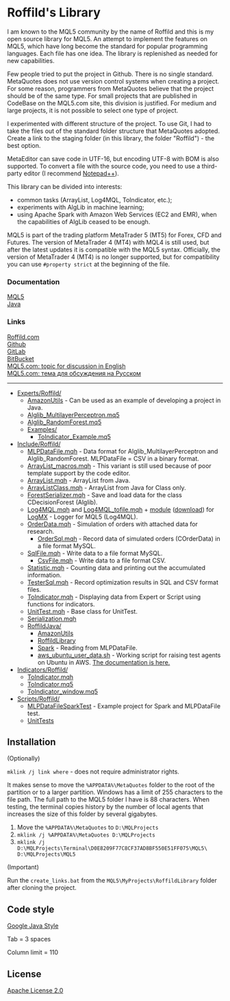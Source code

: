 ﻿# Roffild's Library

I am known to the MQL5 community by the name of Roffild and this is my open source library for MQL5.
An attempt to implement the features on MQL5, which have long become the standard for popular programming languages.
Each file has one idea. The library is replenished as needed for new capabilities.

Few people tried to put the project in Github. There is no single standard.
MetaQuotes does not use version control systems when creating a project.
For some reason, programmers from MetaQuotes believe that the project should be of the same type.
For small projects that are published in CodeBase on the MQL5.com site, this division is justified.
For medium and large projects, it is not possible to select one type of project.

I experimented with different structure of the project.
To use Git, I had to take the files out of the standard folder structure that MetaQuotes adopted.
Create a link to the staging folder (in this library, the folder "Roffild") - the best option.

MetaEditor can save code in UTF-16, but encoding UTF-8 with BOM is also supported.
To convert a file with the source code, you need to use a third-party editor (I recommend [Notepad++](https://notepad-plus-plus.org/)).

This library can be divided into interests:
* common tasks (ArrayList, Log4MQL, ToIndicator, etc.);
* experiments with AlgLib in machine learning;
* using Apache Spark with Amazon Web Services (EC2 and EMR), when the capabilities of AlgLib ceased to be enough.

MQL5 is part of the trading platform MetaTrader 5 (MT5) for Forex, CFD and Futures. The version of MetaTrader 4 (MT4) with MQL4 is still used, but after the latest updates it is compatible with the MQL5 syntax. Officially, the version of MetaTrader 4 (MT4) is no longer supported, but for compatibility you can use ``` #property strict ``` at the beginning of the file.

### Documentation
[MQL5](https://roffild.com/mql5/)<br/>
[Java](https://roffild.com/java/)

### Links
[Roffild.com](https://roffild.com/)<br/>
[Github](https://github.com/Roffild/RoffildLibrary)<br/>
[GitLab](https://gitlab.com/Roffild/RoffildLibrary)<br/>
[BitBucket](https://bitbucket.org/Roffild/roffildlibrary/)<br/>
[MQL5.com: topic for discussion in English](https://www.mql5.com/en/forum/247134)<br/>
[MQL5.com: тема для обсуждения на Русском](https://www.mql5.com/ru/forum/245373)

-----------------
* [Experts/Roffild/](Experts/Roffild/)
  * [AmazonUtils](Experts/Roffild/AmazonUtils) - Can be used as an example of developing a project in Java.
  * [Alglib_MultilayerPerceptron.mq5](Experts/Roffild/Alglib_MultilayerPerceptron.mq5)
  * [Alglib_RandomForest.mq5](Experts/Roffild/Alglib_RandomForest.mq5)
  * [Examples/](Experts/Roffild/Examples/)
    * [ToIndicator_Example.mq5](Experts/Roffild/Examples/ToIndicator_Example.mq5)
* [Include/Roffild/](Include/Roffild/)
  * [MLPDataFile.mqh](Include/Roffild/MLPDataFile.mqh) - Data format for Alglib_MultilayerPerceptron and Alglib_RandomForest. MLPDataFile = CSV in a binary format.
  * [ArrayList_macros.mqh](Include/Roffild/ArrayList_macros.mqh) - This variant is still used because of poor template support by the code editor.
  * [ArrayList.mqh](Include/Roffild/ArrayList.mqh) - ArrayList from Java.
  * [ArrayListClass.mqh](Include/Roffild/ArrayListClass.mqh) - ArrayList from Java for Class only.
  * [ForestSerializer.mqh](Include/Roffild/ForestSerializer.mqh) - Save and load data for the class CDecisionForest (Alglib).
  * [Log4MQL.mqh](Include/Roffild/Log4MQL.mqh) and [Log4MQL_tofile.mqh](Include/Roffild/Log4MQL_tofile.mqh) + [module](Include/Roffild/LogMX) ([download](https://roffild.com/Log4MQLParser.zip)) for [LogMX](http://www.logmx.com/) - Logger for MQL5 (Log4MQL).
  * [OrderData.mqh](Include/Roffild/OrderData.mqh) - Simulation of orders with attached data for research.
    * [OrderSql.mqh](Include/Roffild/OrderSql.mqh) - Record data of simulated orders (COrderData) in a file format MySQL.
  * [SqlFile.mqh](Include/Roffild/SqlFile.mqh) - Write data to a file format MySQL.
    * [CsvFile.mqh](Include/Roffild/CsvFile.mqh) - Write data to a file format CSV.
  * [Statistic.mqh](Include/Roffild/Statistic.mqh) - Counting data and printing out the accumulated information.
  * [TesterSql.mqh](Include/Roffild/TesterSql.mqh) - Record optimization results in SQL and CSV format files.
  * [ToIndicator.mqh](Include/Roffild/ToIndicator.mqh) - Displaying data from Expert or Script using functions for indicators.
  * [UnitTest.mqh](Include/Roffild/UnitTest.mqh) - Base class for UnitTest.
  * [Serialization.mqh](Include/Roffild/Serialization.mqh)
  * [RoffildJava/](Include/Roffild/RoffildJava/)
    * [AmazonUtils](Include/Roffild/RoffildJava/AmazonUtils/)
    * [RoffildLibrary](Include/Roffild/RoffildJava/RoffildLibrary/)
    * [Spark](Include/Roffild/RoffildJava/Spark/) - Reading from MLPDataFile.
    * [aws_ubuntu_user_data.sh](Include/Roffild/RoffildJava/AmazonUtils/src/main/resources/aws_ubuntu_user_data.sh) - Working script for raising test agents on Ubuntu in AWS. [The documentation is here.](https://roffild.com/agents.html)
* [Indicators/Roffild/](Indicators/Roffild/)
  * [ToIndicator.mqh](Indicators/Roffild/ToIndicator.mqh)
  * [ToIndicator.mq5](Indicators/Roffild/ToIndicator.mq5)
  * [ToIndicator_window.mq5](Indicators/Roffild/ToIndicator_window.mq5)
* [Scripts/Roffild/](Scripts/Roffild/)
  * [MLPDataFileSparkTest](Scripts/Roffild/MLPDataFileSparkTest) - Example project for Spark and MLPDataFile test.
  * [UnitTests](Scripts/Roffild/UnitTests)

## Installation

(Optionally)

``` mklink /j link where ``` - does not require administrator rights.

It makes sense to move the ``` %APPDATA%\MetaQuotes ``` folder to the root of the partition or to a larger partition.
Windows has a limit of 255 characters to the file path. The full path to the MQL5 folder I have is 88 characters.
When testing, the terminal copies history by the number of local agents that increases the size of this folder by several gigabytes.
1. Move the ``` %APPDATA%\MetaQuotes ``` to ``` D:\MQLProjects ```
2. ``` mklink /j %APPDATA%\MetaQuotes D:\MQLProjects ```
3. ``` mklink /j D:\MQLProjects\Terminal\D0E8209F77C8CF37AD8BF550E51FF075\MQL5\ D:\MQLProjects\MQL5 ```

(Important)

Run the ``` create_links.bat ``` from the ``` MQL5\MyProjects\RoffildLibrary ``` folder after cloning the project.

## Code style

[Google Java Style](https://google.github.io/styleguide/javaguide.html)

Tab = 3 spaces

Column limit = 110

## License

[Apache License 2.0](LICENSE)
